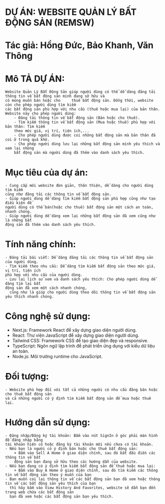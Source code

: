 # DỰ ÁN: WEBSITE QUẢN LÝ BẤT ĐỘNG SẢN (REMSW)

# Tác giả: Hồng Đức, Bảo Khanh, Văn Thông

# Mô TẢ DỰ ÁN:
    Website Quản Lý Bất Động Sản giúp người dùng có thể dễ dàng đăng tải thông tin về bất động sản mình đang sở hữu và 
    có mong muốn bán hoặc cho     thuê bất động sản. Đồng thời, website còn cho phép người dùng tìm kiếm 
    các bất động sản phù hợp với nhu cầu (thuê hoặc mua lại) của bản thân.
    Website này cho phép người dùng:
        - Đăng tải thông tin về bất động sản (Bán hoặc cho thuê).
        - Tìm kiếm thông tin về bất động sản (Mua hoặc thuê) phù hợp với bản thân: Tìm kiếm
        theo mức giá, vị trí, tiện ích,...
        - Cho phép người dùng được coi những bất động sản mà bản thân đã coi ở trong quá khứ.
        - Cho phép người dùng lưu lại những bất động sản mình yêu thích và xem lại những 
        bất động sản mà người dùng đã thêm vào danh sách yêu thích.

# Mục tiêu của dự án:
    - Cung cấp mới website đơn giản, thân thiện, dễ dàng cho người dùng tìm kiếm 
    cũng như đăng tải các thông tin về bất động sản.
    - Giúp người dùng dễ dàng tìm kiếm bất động sản phù hợp cũng như tạo điều kiện để 
    người dùng có thể bán(hoặc cho thuê) bất động sản một cách an toàn, nhanh chóng.
    - Giúp người dùng dễ dàng xem lại những bất động sản đã xem cũng như là những bất 
    động sản đã thêm vào danh sách yêu thích.

# Tính năng chính:
    - Đăng tải bài viết: Dễ dàng đăng tải các thông tin về bất động sản của người dùng.
    - Tìm kiếm theo nhu cầu: Dễ dàng tìm kiếm bất động sản theo mức giá, vị trí, tiện ích 
    phù hợp với nhu cầu của người dùng.
    - Lưu lại lịch sử xem và danh sách yêu thích: Cho phép người dùng dễ dàng tìm lại bất 
    động sản đã xem một cách nhanh chóng, 
      cũng như là giúp cho người dùng theo dõi thông tin về bất động sản yêu thích nhanh chóng.

# Công nghệ sử dụng:
  - Next.js: Framework React để xây dựng giao diện người dùng.
  - React: Thư viện JavaScript để xây dựng giao diện người dùng.
  - Tailwind CSS: Framework CSS để tạo giao diện đẹp và responsive.
  - TypeScript: Ngôn ngữ lập trình để phát triển ứng dụng với kiểu dữ liệu an toàn.
  - Node.js: Môi trường runtime cho JavaScript.
# Đối tượng:
    - Website phù hợp đối với tất cả những người có nhu cầu đăng bán hoặc cho thuê bất động sản 
    và cả những người có ý định tìm kiếm bất động sản để mua hoặc thuê lại.

# Hướng dẫn sử dụng:
    - Đăng nhập/Đăng ký tài khoản: Bấm vào nút SignIn ở góc phải màn hình để đăng nhập bằng
    tài khoản hiện có hoặc đăng ký tài khoản mới nếu chưa có tài khoản.
    - Nếu bạn là người có ý định bán hoặc cho thuê bất động sản:
        + Bấm vào Sell A Home ở giao diện chính, sau đó bắt đầu điền các thông tin về bất 
        động sản bạn đang sở hữu theo các hướng dẫn của website.
    - Nếu bạn đang có ý định tìm kiếm bất động sản để thuê hoặc mua lại:
        + Bấm vào Buy A Home ở giao diện chính, sau đó tìm kiếm các thông tin về bất động sản theo ý muốn của bạn 
    - Bạn muốn coi lại thông tin về các bất động sản bạn đã xem hoặc thông tin về các bất động sản yêu thích của bạn 
      thì hãy bấm vào View History And Favorites, website sẽ dẫn bạn đến trang web chứa các bất động sản 
      bạn đã xem hoặc các bất động sản bạn yêu thích.

